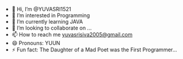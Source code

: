 - 👋 Hi, I’m @YUVASRI1521
- 👀 I’m interested in Programming
- 🌱 I’m currently learning JAVA
- 💞️ I’m looking to collaborate on ...
- 📫 How to reach me yuvasrisiva2005@gmail.com
- 😄 Pronouns: YUUN
- ⚡ Fun fact: The Daughter of a Mad Poet was the First Programmer...

<!---
YUVASRI1521/YUVASRI1521 is a ✨ special ✨ repository because its `README.md` (this file) appears on your GitHub profile.
You can click the Preview link to take a look at your changes.
--->
